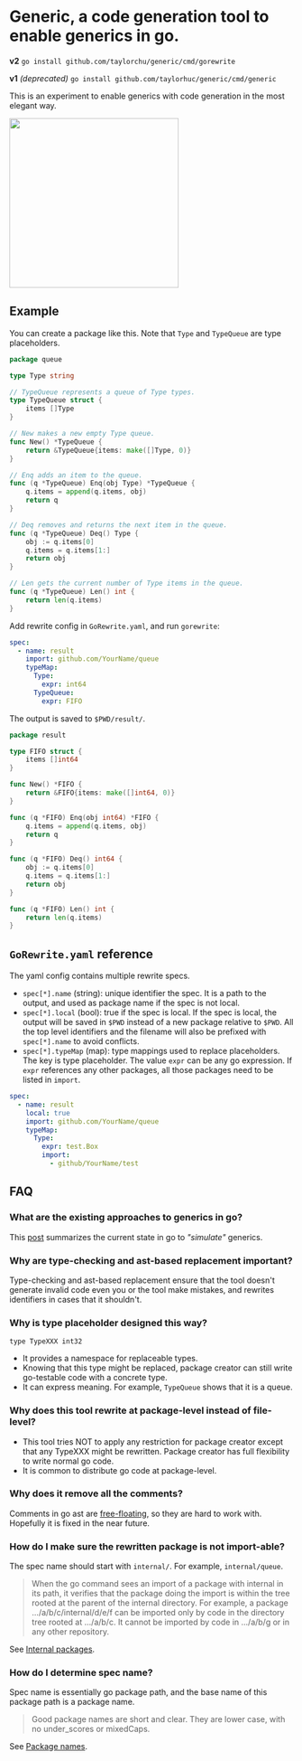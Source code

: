 # Generic, a code generation tool to enable generics in go.

__v2__ `go install github.com/taylorchu/generic/cmd/gorewrite`

__v1__ _(deprecated)_ `go install github.com/taylorhuc/generic/cmd/generic`

This is an experiment to enable generics with code generation in the most elegant way.

<img src="http://i.imgur.com/X07XInF.png" width="300">

## Example

You can create a package like this. Note that `Type` and `TypeQueue` are type placeholders.

```go
package queue

type Type string

// TypeQueue represents a queue of Type types.
type TypeQueue struct {
	items []Type
}

// New makes a new empty Type queue.
func New() *TypeQueue {
	return &TypeQueue{items: make([]Type, 0)}
}

// Enq adds an item to the queue.
func (q *TypeQueue) Enq(obj Type) *TypeQueue {
	q.items = append(q.items, obj)
	return q
}

// Deq removes and returns the next item in the queue.
func (q *TypeQueue) Deq() Type {
	obj := q.items[0]
	q.items = q.items[1:]
	return obj
}

// Len gets the current number of Type items in the queue.
func (q *TypeQueue) Len() int {
	return len(q.items)
}
```

Add rewrite config in `GoRewrite.yaml`, and run `gorewrite`:

```yaml
spec:
  - name: result
    import: github.com/YourName/queue
    typeMap:
      Type:
        expr: int64
      TypeQueue:
        expr: FIFO
```

The output is saved to `$PWD/result/`.

```go
package result

type FIFO struct {
	items []int64
}

func New() *FIFO {
	return &FIFO{items: make([]int64, 0)}
}

func (q *FIFO) Enq(obj int64) *FIFO {
	q.items = append(q.items, obj)
	return q
}

func (q *FIFO) Deq() int64 {
	obj := q.items[0]
	q.items = q.items[1:]
	return obj
}

func (q *FIFO) Len() int {
	return len(q.items)
}
```

## `GoRewrite.yaml` reference

The yaml config contains multiple rewrite specs.

- `spec[*].name` (string): unique identifier the spec. It is a path to the output, and used as package name if the spec is not local.
- `spec[*].local` (bool): true if the spec is local. If the spec is local, the output will be saved in `$PWD` instead of a new package relative to `$PWD`.
  All the top level identifiers and the filename will also be prefixed with `spec[*].name` to avoid conflicts.
- `spec[*].typeMap` (map): type mappings used to replace placeholders. The key is type placeholder. The value `expr` can be any go expression.
  If `expr` references any other packages, all those packages need to be listed in `import`.

```yaml
spec:
  - name: result
    local: true
    import: github.com/YourName/queue
    typeMap:
      Type:
        expr: test.Box
        import:
          - github/YourName/test
```

## FAQ

### What are the existing approaches to generics in go?

This [post](https://appliedgo.net/generics/) summarizes the current state in go to _"simulate"_ generics. 

### Why are type-checking and ast-based replacement important?

Type-checking and ast-based replacement ensure that the tool doesn't generate invalid code even you or the tool make mistakes, and rewrites identifiers in cases that it shouldn't.

### Why is type placeholder designed this way?

`type TypeXXX int32`

 - It provides a namespace for replaceable types.
 - Knowing that this type might be replaced, package creator can still write go-testable code with a concrete type.
 - It can express meaning. For example, `TypeQueue` shows that it is a queue.

### Why does this tool rewrite at package-level instead of file-level?

 - This tool tries NOT to apply any restriction for package creator except that any TypeXXX might be rewritten. Package creator has full flexibility to write normal go code.
 - It is common to distribute go code at package-level.

### Why does it remove all the comments?

Comments in go ast are [free-floating](https://github.com/golang/go/issues/20744), so they are hard to work with. Hopefully it is fixed in the near future.

### How do I make sure the rewritten package is not import-able?

The spec name should start with `internal/`. For example, `internal/queue`.

> When the go command sees an import of a package with internal in its path, it verifies that the package doing the import is within the tree rooted at the parent of the internal directory. For example, a package .../a/b/c/internal/d/e/f can be imported only by code in the directory tree rooted at .../a/b/c. It cannot be imported by code in .../a/b/g or in any other repository.

See [Internal packages](https://golang.org/doc/go1.4#internalpackages).

### How do I determine spec name?

Spec name is essentially go package path, and the base name of this package path is a package name.

> Good package names are short and clear. They are lower case, with no under_scores or mixedCaps.

See [Package names](https://blog.golang.org/package-names).
